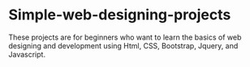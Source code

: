 # Simple-web-designing-projects
These projects are for beginners who want to learn the basics of web designing and development using Html, CSS, Bootstrap, Jquery, and Javascript.
